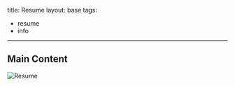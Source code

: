 title: Resume
layout: base
tags:
  - resume
  - info
---
<h2 class="mainHeading">Main Content</h2>
 <article class="program-card">
          <img src="/images/resume.png" alt="Resume" class="img-responsive">
          <div class="card-body">
        </div>
        </article>